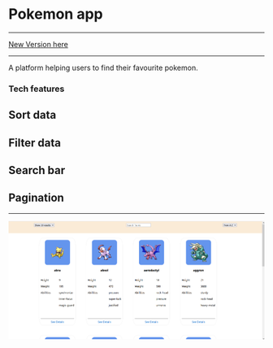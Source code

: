 <h1>Pokemon app</h1>
<hr/>
<a href="https://github.com/islam-fawzy25/pokemon"> New Version here </a>
<hr/>
A platform helping users to find their favourite pokemon.

### Tech features
## Sort data
## Filter data
## Search bar
## Pagination
<hr/>
<img src="./src/images/pokemon.png" width="700" padding="10%"/>